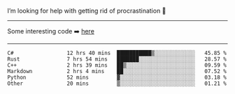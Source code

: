 I’m looking for help with getting rid of procrastination 🤔

-----

Some interesting code :arrow_right: [here](https://github.com/zhen8838/playground)

-----

<!--START_SECTION:waka-->

```text
C#                 12 hrs 40 mins  ███████████▒░░░░░░░░░░░░░   45.85 %
Rust               7 hrs 54 mins   ███████░░░░░░░░░░░░░░░░░░   28.57 %
C++                2 hrs 39 mins   ██▒░░░░░░░░░░░░░░░░░░░░░░   09.59 %
Markdown           2 hrs 4 mins    ██░░░░░░░░░░░░░░░░░░░░░░░   07.52 %
Python             52 mins         ▓░░░░░░░░░░░░░░░░░░░░░░░░   03.18 %
Other              20 mins         ▒░░░░░░░░░░░░░░░░░░░░░░░░   01.21 %
```

<!--END_SECTION:waka-->

<!--
**zhen8838/zhen8838** is a ✨ _special_ ✨ repository because its `README.md` (this file) appears on your GitHub profile.

Here are some ideas to get you started:

- 🔭 I’m currently working on ...
- 🌱 I’m currently learning ...
- 👯 I’m looking to collaborate on ...
 ...
- 💬 Ask me about ...
- 📫 How to reach me: ...
- 😄 Pronouns: ...
- ⚡ Fun fact: ...
-->
